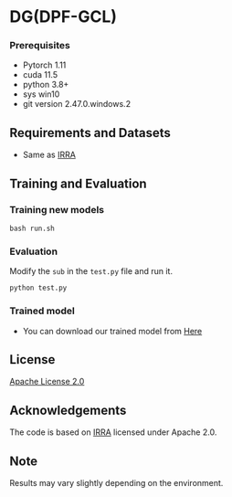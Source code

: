 # DG(DPF-GCL)

### Prerequisites
* Pytorch 1.11
* cuda 11.5
* python 3.8+
* sys win10
* git version 2.47.0.windows.2

## Requirements and Datasets
- Same as [IRRA](https://github.com/anosorae/IRRA)

## Training and Evaluation

### Training new models

```
bash run.sh
```

### Evaluation
Modify the  ```sub``` in the ```test.py``` file and run it.
```
python test.py
```

### Trained model
*   You can download our trained model from [Here](https://drive.google.com/drive/folders/1FINAx1OYrrH4g5v2DYjZv8oaBNwSGIoz?usp=sharing) 

## License

[Apache License 2.0](http://www.apache.org/licenses/LICENSE-2.0)

## Acknowledgements
The code is based on [IRRA](https://github.com/anosorae/IRRA) licensed under Apache 2.0.

## Note
Results may vary slightly depending on the environment.

